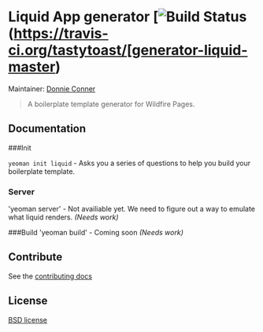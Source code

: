 # Liquid App generator [![Build Status](https://travis-ci.org/tastytoast/generator-liquid-master.png)(https://travis-ci.org/tastytoast/[generator-liquid-master)

Maintainer: [Donnie Conner](https://github.com/tastytoast)

> A boilerplate template generator for Wildfire Pages.

## Documentation

###Init

`yeoman init liquid` - Asks you a series of questions to help you build your boilerplate template.

### Server
'yeoman server' - Not availiable yet.  We need to figure out a way to emulate what liquid renders. *(Needs work)*

###Build
'yeoman build' - Coming soon *(Needs work)*


## Contribute

See the [contributing docs](https://github.com/yeoman/yeoman/blob/master/contributing.md)


## License

[BSD license](http://opensource.org/licenses/bsd-license.php)
